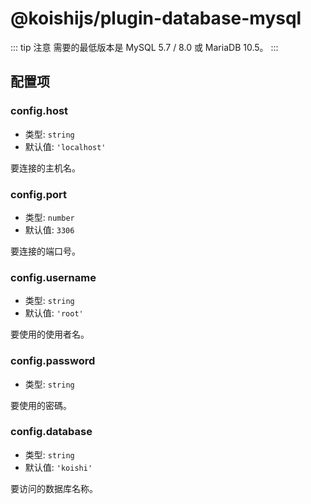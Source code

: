 # @koishijs/plugin-database-mysql

::: tip 注意
需要的最低版本是 MySQL 5.7 / 8.0 或 MariaDB 10.5。
:::

## 配置项

### config.host

- 类型: `string`
- 默认值: `'localhost'`

要连接的主机名。

### config.port

- 类型: `number`
- 默认值: `3306`

要连接的端口号。

### config.username

- 类型: `string`
- 默认值: `'root'`

要使用的使用者名。

### config.password

- 类型: `string`

要使用的密碼。

### config.database

- 类型: `string`
- 默认值: `'koishi'`

要访问的数据库名称。
